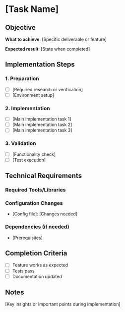 # [Task Name]

## Objective

**What to achieve**: [Specific deliverable or feature]

**Expected result**: [State when completed]

## Implementation Steps

### 1. Preparation

- [ ] [Required research or verification]
- [ ] [Environment setup]

### 2. Implementation

- [ ] [Main implementation task 1]
- [ ] [Main implementation task 2]
- [ ] [Main implementation task 3]

### 3. Validation

- [ ] [Functionality check]
- [ ] [Test execution]

## Technical Requirements

### Required Tools/Libraries


### Configuration Changes

- [Config file]: [Changes needed]

### Dependencies (if needed)

- [Prerequisites]

## Completion Criteria

- [ ] Feature works as expected
- [ ] Tests pass
- [ ] Documentation updated

## Notes

[Key insights or important points during implementation]
